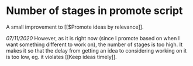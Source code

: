 # Number of stages in promote script
A small improvement to [[$Promote ideas by relevance]].

*07/11/2020*
However, as it is right now (since I promote based on when I want something different to work on), the number of stages is too high. It makes it so that the delay from getting an idea to considering working on it is too low, eg. it violates [[Keep ideas timely]].

<!-- {BearID:0DD42D5E-F635-4C0B-A449-0573554F2656-394-000001033CCAE719} -->
